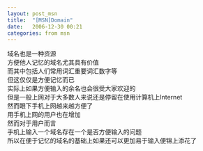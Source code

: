 ```yaml
---
layout: post_msn
title:  "[MSN]Domain"
date:   2006-12-30 00:21
categories: from msn
--- 
```

域名也是一种资源  
方便他人记忆的域名尤其具有价值  
而其中包括人们常用词汇重要词汇数字等  
但这仅仅是方便记忆而已  
实际上如果方便输入的余名也会很受大家欢迎的  
但是一般上网对于大多数人来说还是停留在使用计算机上Internet  
然而眼下手机上网越来越方便了  
用手机上网的用户也在增加  
然而对于用户而言  
手机上输入一个域名存在一个是否方便输入的问题  
所以在便于记忆的域名的基础上如果还可以更加易于输入便锦上添花了  
